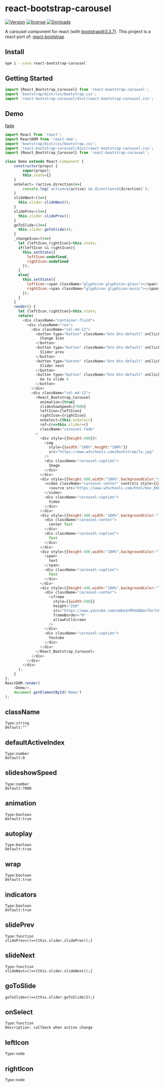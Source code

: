 # react-bootstrap-carousel
[![Version](https://img.shields.io/npm/v/react-bootstrap-carousel.svg)](https://www.npmjs.com/package/react-bootstrap-carousel)
[![license](https://img.shields.io/badge/license-MIT-blue.svg?style=flat-square)](LICENSE)
[![Donloads](https://img.shields.io/npm/dm/react-bootstrap-carousel.svg)](https://www.npmjs.com/package/react-bootstrap-carousel)


A carousel component for react (with bootstrap@3.3.7). This project is a react port of: [react-bootstrap](https://react-bootstrap.github.io/components/carousel)

## Install

```sh
npm i --save react-bootstrap-carousel
```

## Getting Started

```js
import {React_Bootstrap_Carousel} from 'react-bootstrap-carousel';
import 'bootstrap/dist/css/bootstrap.css';
import 'react-bootstrap-carousel/dist/react-bootstrap-carousel.css';
```

## Demo

[fade](https://skycloud1030.github.io/react-bootstrap-carousel/example/fade.html)

```js
import React from 'react';
import ReactDOM from 'react-dom';
import 'bootstrap/dist/css/bootstrap.css';
import 'react-bootstrap-carousel/dist/react-bootstrap-carousel.css';
import {React_Bootstrap_Carousel} from 'react-bootstrap-carousel';

class Demo extends React.Component {
    constructor(props) {
        super(props);
        this.state={}
    }
    onSelect= (active,direction)=>{
        console.log(`active=${active} && direction=${direction}`);
    }
    slideNext=()=>{
      this.slider.slideNext();
    }
    slidePrev=()=>{
      this.slider.slidePrev();
    }
    goToSlide=()=>{
      this.slider.goToSlide(4);
    }
    _changeIcon=()=>{
      let {leftIcon,rightIcon}=this.state;
      if(leftIcon && rightIcon){
        this.setState({
          leftIcon:undefined,
          rightIcon:undefined
        });
      }
      else{
        this.setState({
          leftIcon:<span className="glyphicon glyphicon-glass"></span>,
          rightIcon:<span className="glyphicon glyphicon-music"></span>
        });
      }
    }
    render() {
      let {leftIcon,rightIcon}=this.state;
      return(
        <div className="container-fluid">
          <div className="row">
            <div className="col-md-12">
              <button type="button" className="btn btn-default" onClick={this._changeIcon}>
                Change Icon
              </button>
              <button type="button" className="btn btn-default" onClick={this.slidePrev}>
                Slider prev
              </button>
              <button type="button" className="btn btn-default" onClick={this.slideNext}>
                Slider next
              </button>
              <button type="button" className="btn btn-default" onClick={this.goToSlide}>
                Go to slide 4
              </button>
            </div>
            <div className="col-md-12">
              <React_Bootstrap_Carousel
                animation={true}
                slideshowSpeed={7000}
                leftIcon={leftIcon}
                rightIcon={rightIcon}
                onSelect={this.onSelect}
                ref={r=>this.slider=r}
                className="carousel-fade"
              >
                <div style={{height:400}}>
                  <img
                    style={{width:"100%",height:"100%"}}
                    src="https://www.w3schools.com/bootstrap/la.jpg"
                  />
                  <div className="carousel-caption">
                    Image
                  </div>
                </div>
                <div style={{height:400,width:"100%",backgroundColor:"aqua"}}>
                  <video className="carousel-center" controls style={{width:"75%"}} height="250">
                    <source src="https://www.w3schools.com/html/mov_bbb.mp4" type="video/mp4"/>
                  </video>
                  <div className="carousel-caption">
                    Video
                  </div>
                </div>
                <div style={{height:400,width:"100%",backgroundColor:"lightpink"}}>
                  <div className="carousel-center">
                    center Text
                  </div>
                  <div className="carousel-caption">
                    Text
                  </div>
                </div>
                <div style={{height:400,width:"100%",backgroundColor:"lightblue"}}>
                  <span>
                    text
                  </span>
                  <div className="carousel-caption">
                    Text
                  </div>
                </div>
                <div style={{height:400,width:"100%",backgroundColor:"lightblue"}}>
                  <div className="carousel-center">
                    <iframe
                      style={{width:500}}
                      height="250"
                      src="https://www.youtube.com/embed/MhkGQAoc7bc?showinfo=0"
                      frameBorder="0"
                      allowFullScreen
                    />
                  </div>
                  <div className="carousel-caption">
                    Youtube
                  </div>
                </div>
              </React_Bootstrap_Carousel>
            </div>
          </div>
        </div>
      );
    }
};
ReactDOM.render(
    <Demo/>,
    document.getElementById('Demo')
);
```

## className

```
Type:string
Default:""
```

## defaultActiveIndex

```
Type:number
Default:0
```

## slideshowSpeed

```
Type:number
Default:7000
```

## animation

```
Type:boolean
Default:true
```

## autoplay

```
Type:boolean
Default:true
```

## wrap

```
Type:boolean
Default:true
```

## indicators

```
Type:boolean
Default:true
```

## slidePrev

```
Type:function
slidePrev=()=>{this.slider.slidePrev();}
```

## slideNext

```
Type:function
slideNext=()=>{this.slider.slideNext();}
```

## goToSlide

```
goToSlide=()=>{this.slider.goToSlide(2);}
```

## onSelect

```
Type:function
Description: callback when active change
```

## leftIcon

```
Type:node
```

## rightIcon

```
Type:node
```
